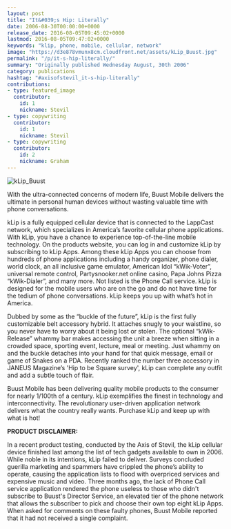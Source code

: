 ```yaml
---
layout: post
title: "It&#039;s Hip: Literally"
date: 2006-08-30T00:00:00+0000
release_date: 2016-08-05T09:45:02+0000
lastmod: 2016-08-05T09:47:02+0000
keywords: "klip, phone, mobile, cellular, network"
image: "https://d3e878vmunx8cm.cloudfront.net/assets/kLip_Buust.jpg"
permalink: "/p/it-s-hip-literally/"
summary: "Originally published Wednesday August, 30th 2006"
category: publications
hashtag: "#axisofstevil_it-s-hip-literally"
contributions:
- type: featured_image
  contributor:
    id: 1
    nickname: Stevil
- type: copywriting
  contributor:
    id: 1
    nickname: Stevil
- type: copywriting
  contributor:
    id: 2
    nickname: Graham
---
```


[id_1]: https://d3e878vmunx8cm.cloudfront.net/assets/kLip_Buust.jpg "kLip_Buust"

![kLip_Buust][id_1]

With the ultra-connected concerns of modern life, Buust Mobile delivers the ultimate in personal human devices without wasting valuable time with phone conversations.

kLip is a fully equipped cellular device that is connected to the LappCast network, which specializes in America’s favorite cellular phone applications. With kLip, you have a chance to experience top-of-the-line mobile technology.   On the products website, you can log in and customize kLip by subscribing to kLip Apps.  Among these kLip Apps you can choose from hundreds of phone applications including a handy organizer, phone dialer, world clock, an all inclusive game emulator, American Idol “kWik-Voter”, universal remote control, Partysnooker.net online casino, Papa Johns Pizza “kWik-Dialer”, and many more.  Not listed is the Phone Call service.  kLip is designed for the mobile users who are on the go and do not have time for the tedium of phone conversations. kLip keeps you up with what’s hot in America.

Dubbed by some as the “buckle of the future”, kLip is the first fully customizable belt accessory hybrid. It attaches snugly to your waistline, so you never have to worry about it being lost or stolen. The optional “kWik-Release” whammy bar makes accessing the unit a breeze when sitting in a crowded space, sporting event, lecture, meal or meeting. Just whammy on and the buckle detaches into your hand for that quick message, email or game of Snakes on a PDA. Recently ranked the number three accessory in JANEUS Magazine’s 'Hip to be Square survey',  kLip can complete any outfit and add a subtle touch of flair.  

Buust Mobile has been delivering quality mobile products to the consumer for nearly 1/100th of a century.  kLip exemplifies the finest in technology and interconnectivity.  The revolutionary user-driven application network delivers what the country really wants. Purchase kLip and keep up with what is hot!
            
**PRODUCT DISCLAIMER:**

In a recent product testing, conducted by the Axis of Stevil, the kLip cellular device finished last among the list of tech gadgets available to own in 2006. While noble in its intentions, kLip failed to deliver.  Surveys concluded guerilla marketing and spammers have crippled the phone’s ability to operate, causing the application lists to flood with overpriced services and expensive music and video.  Three months ago, the lack of Phone Call service application rendered the phone useless to those who didn't subscribe to Buust's Director Service, an elevated tier of the phone network that allows the subscriber to pick and choose their own top eight kLip Apps.  When asked for comments on these faulty phones, Buust Mobile reported that it had not received a single complaint.

